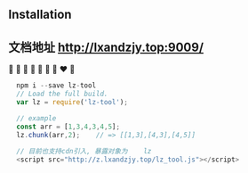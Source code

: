 ## Installation
## 文档地址 http://lxandzjy.top:9009/
:tada: :tada: :tada: :100: :100: :100: :yellow_heart: :heart: :blue_heart: 
```js
  npm i --save lz-tool
  // Load the full build.
  var lz = require('lz-tool');

  // example
  const arr = [1,3,4,3,4,5];
  lz.chunk(arr,2);    // => [[1,3],[4,3],[4,5]]
  
  // 目前也支持cdn引入, 暴露对象为    lz
  <script src="http://z.lxandzjy.top/lz_tool.js"></script>